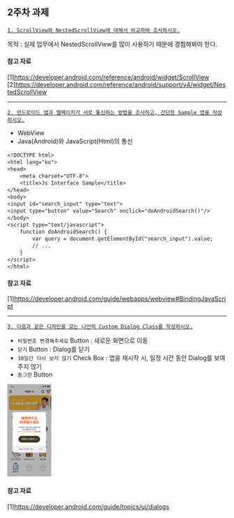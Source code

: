 ## 2주차 과제

[`1. ScrollView와 NestedScrollView에 대해서 비교하여 조사하시오.`](https://github.com/hyejin830/Android_Weekly_Assignment/blob/master/Week1/document/1_ScrollView_NestedScrollView.md)

목적 : 실제 업무에서 NestedScrollView를 많이 사용하기 때문에 경험해봐야 한다.

#### 참고 자료

[1]https://developer.android.com/reference/android/widget/ScrollView
[2]https://developer.android.com/reference/android/support/v4/widget/NestedScrollView

-------------------------

[`2. 안드로이드 앱과 웹페이지가 서로 통신하는 방법을 조사하고, 간단한 Sample 앱을 작성하시오.`](https://github.com/hyejin830/Android_Weekly_Assignment/blob/master/Week1/document/2_Communicate_App_WebPage.md)

- WebView
- Java(Android)와 JavaScript(Html)의 통신

```
<!DOCTYPE html>
<html lang="ko">
<head>
    <meta charset="UTF-8">
    <title>Js Interface Sample</title>
</head>
<body>
<input id="search_input" type="text">
<input type="button" value="Search" onclick="doAndroidSearch()"/>
</body>
<script type="text/javascript">
    function doAndroidSearch() {
        var query = document.getElementById("search_input").value;
        // ...
    }
</script>
</html>
```

#### 참고 자료

[1]https://developer.android.com/guide/webapps/webview#BindingJavaScript

--------------------

[`3. 다음과 같은 디자인을 갖는 나만의 Custom Dialog Class를 작성하시오.`](https://github.com/hyejin830/Android_Weekly_Assignment/blob/master/Week1/document/3_Custom_Dialog_Class.md)

- `비밀번호 변경해주세요` Button : 새로운 화면으로 이동
- `닫기` Button : Dialog를 닫기
- `30일간 다시 보지 않기` Check Box : 앱을 재시작 시, 일정 시간 동안 Dialog를 보여주지 않기
- `동그란` Button 

 <img src="https://github.com/hyejin830/Android_Weekly_Assignment/blob/master/Week2/images/dialog.png" width="20%"></img>

#### 참고 자료

[1]https://developer.android.com/guide/topics/ui/dialogs
